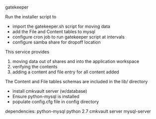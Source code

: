 gatekeeper

Run the installer script to
- import the gatekeeper.sh script for moving data
- add the File and Content tables to mysql
- configure cron job to run gatekeeper script at intervals
- configure samba share for dropoff location

This service provides

1) moving data out of shares and into the application workspace
2) verifying the contents
3) adding a content and file entry for all content added


The Content and File tables schemas are included in the lib/ directory 

- install cmkvault server (w/database)
- Ensure python-mysql is installed
- populate config.cfg file in config directory

dependencies:
python-mysql
python 2.7
cmkvault server
mysql-server







